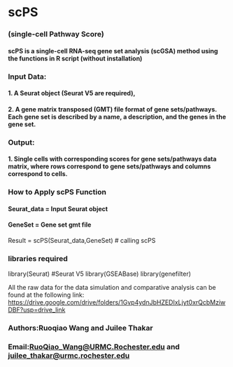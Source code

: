# scPS 
### (single-cell Pathway Score) 
#### scPS is a single-cell RNA-seq gene set analysis (scGSA) method using the functions in R script (without installation)

###   Input Data: 
#### 1. A Seurat object (Seurat V5 are required), 
#### 2. A gene matrix transposed (GMT) file format of gene sets/pathways. Each gene set is described by a name, a description, and the genes in the gene set. 

###   Output:
####   1. Single cells with corresponding scores for gene sets/pathways data matrix, where rows correspond to gene sets/pathways and columns correspond to cells.

### How to Apply scPS Function
#### Seurat_data = Input Seurat object
#### GeneSet = Gene set gmt file
Result  =  scPS(Seurat_data,GeneSet) # calling scPS 

### libraries required
library(Seurat) #Seurat V5
library(GSEABase)
library(genefilter)

All the raw data for the data simulation and comparative analysis can be found at the following link: 
https://drive.google.com/drive/folders/1Gvp4ydnJbHZEDIxLjyt0xrQcbMziwDBF?usp=drive_link

###     Authors:Ruoqiao Wang and Juilee Thakar
###     Email:RuoQiao_Wang@URMC.Rochester.edu and juilee_thakar@urmc.rochester.edu
